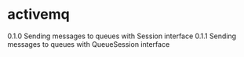# activemq

0.1.0 Sending messages to queues with Session interface
0.1.1 Sending messages to queues with QueueSession interface
